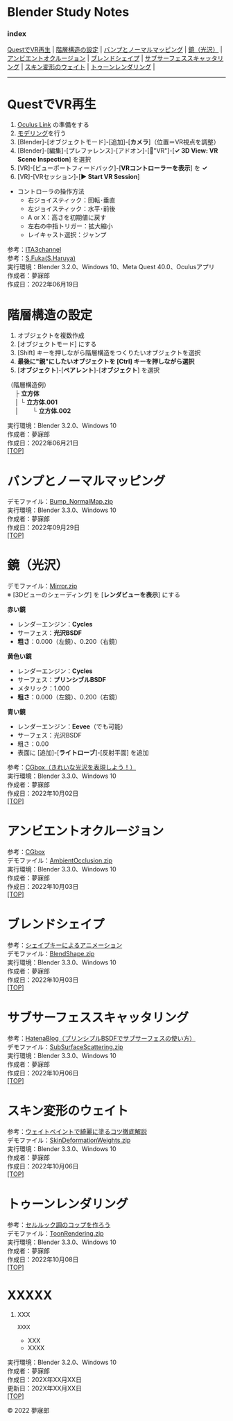 # Blender Study Notes<a id="TOP"></a>

### <b>index</b>

[QuestでVR再生](#220601) | [階層構造の設定](#220602) | [バンプとノーマルマッピング](#220901) | [鏡（光沢）](#221002) | [アンビエントオクルージョン](#221003) | [ブレンドシェイプ](#221003-2) | [サブサーフェススキャッタリング](#221006) | [スキン変形のウェイト](#221006-2) | [トゥーンレンダリング](#221008) |
***


<a name="220601"></a>
# <b>QuestでVR再生</b>

1. [Oculus Link](https://github.com/mubirou/Unity3D/tree/master/study-notes#oculus-link%E3%81%AE%E6%BA%96%E5%82%99) の準備をする
1. [モデリング](https://github.com/mubirou/Blender/tree/master/introduction#014-%E3%83%86%E3%82%AF%E3%83%8B%E3%83%83%E3%82%AF%E3%83%92%E3%83%B3%E3%83%881)を行う
1. [Blender]-[オブジェクトモード]-[追加]-[**カメラ**]（位置＝VR視点を調整）
1. [Blender]-[編集]-[プレファレンス]-[アドオン]-[🔎"VR"]-[**✓ 3D View: VR Scene Inspection**] を選択
1. [VR]-[ビューポートフィードバック]-[**VRコントローラーを表示**] を **✓**
1. [VR]-[VRセッション]-[**▶ Start VR Session**]

* コントローラの操作方法
    * 右ジョイスティック：回転･垂直
    * 左ジョイスティック：水平･前後
    * A or X：高さを初期値に戻す
    * 左右の中指トリガー：拡大縮小
    * レイキャスト選択：ジャンプ

参考：[ITA3channel](https://www.youtube.com/watch?v=V6twUh5qMr8)  
参考：[S.Fuka(S.Haruya)](https://zenn.dev/sfuka/scraps/af95feae08b3ec)  
実行環境：Blender 3.2.0、Windows 10、Meta Quest 40.0、Oculusアプリ  
作成者：夢寐郎  
作成日：2022年06月19日  


<a id="220602"></a>
# <b>階層構造の設定</b>

1. オブジェクトを複数作成
1. [オブジェクトモード] にする
1. [Shift] キーを押しながら階層構造をつくりたいオブジェクトを選択
1. **最後に"親"にしたいオブジェクトを [Ctrl] キーを押しながら選択**
1. [**オブジェクト**]-[**ペアレント**]-[**オブジェクト**] を選択

（階層構造例）  
　  ├ **立方体**  
　  │   └ **立方体.001**  
　  │　　 └ **立方体.002**  

実行環境：Blender 3.2.0、Windows 10  
作成者：夢寐郎  
作成日：2022年06月21日  
[[TOP]](#TOP)


<a id="220901"></a>
# <b>バンプとノーマルマッピング</b>

デモファイル：[Bump_NormalMap.zip](https://github.com/mubirou/Blender-Study-Notes/blob/master/study-notes/zip/Bump_NormalMap.zip)  
実行環境：Blender 3.3.0、Windows 10  
作成者：夢寐郎  
作成日：2022年09月29日  
[[TOP]](#TOP)


<a id="221002"></a>
# <b>鏡（光沢）</b>

デモファイル：[Mirror.zip](https://github.com/mubirou/Blender-Study-Notes/blob/master/study-notes/zip/Mirror.zip)  
※ [3Dビューのシェーディング] を [**レンダビューを表示**] にする  

**赤い鏡**  
* レンダーエンジン：**Cycles**
* サーフェス：**光沢BSDF**
* **粗さ**：0.000（左鏡）、0.200（右鏡）

**黄色い鏡**  
* レンダーエンジン：**Cycles**
* サーフェス：**プリンシブルBSDF**
* メタリック：1.000
* **粗さ**：0.000（左鏡）、0.200（右鏡）

**青い鏡**
* レンダーエンジン：**Eevee**（でも可能）
* サーフェス：光沢BSDF
* 粗さ：0.00
* 表面に [追加]-[**ライトローブ**]-[反射平面] を追加

参考：[CGbox（きれいな光沢を表現しよう！）](https://cgbox.jp/blender-gloss/#index_id2)  
実行環境：Blender 3.3.0、Windows 10  
作成者：夢寐郎  
作成日：2022年10月02日  
[[TOP]](#TOP)


<a id="221003"></a>
# <b>アンビエントオクルージョン</b>

参考：[CGbox](https://cgbox.jp/blender-ao/#index_id1)  
デモファイル：[AmbientOcclusion.zip](https://github.com/mubirou/Blender-Study-Notes/blob/master/study-notes/zip/AmbientOcclusion.zip)  
実行環境：Blender 3.3.0、Windows 10  
作成者：夢寐郎  
作成日：2022年10月03日  
[[TOP]](#TOP)


<a id="221003-2"></a>
# <b>ブレンドシェイプ</b>

参考：[シェイプキーによるアニメーション](https://blender3d.biz/simpleanimation3dcg_deformed_shapekeys.html)  
デモファイル：[BlendShape.zip](https://github.com/mubirou/Blender-Study-Notes/blob/master/study-notes/zip/BlendShape.zip)  
実行環境：Blender 3.3.0、Windows 10  
作成者：夢寐郎  
作成日：2022年10月03日  
[[TOP]](#TOP)


<a id="221006"></a>
# <b>サブサーフェススキャッタリング</b>

参考：[HatenaBlog（プリンシプルBSDFでサブサーフェスの使い方）](https://hainarashi.hatenablog.com/entry/2020/10/28/105218)  
デモファイル：[SubSurfaceScattering.zip](https://github.com/mubirou/Blender-Study-Notes/blob/master/study-notes/zip/SubSurfaceScattering.zip)  
実行環境：Blender 3.3.0、Windows 10  
作成者：夢寐郎  
作成日：2022年10月06日  
[[TOP]](#TOP)


<a id="221006-2"></a>
# <b>スキン変形のウェイト</b>

参考：[ウェイトペイントで綺麗に塗るコツ徹底解説](https://www.youtube.com/watch?v=N0qUvuMjSGk)  
デモファイル：[SkinDeformationWeights.zip](https://github.com/mubirou/Blender-Study-Notes/blob/master/study-notes/zip/SkinDeformationWeights.zip)  
実行環境：Blender 3.3.0、Windows 10  
作成者：夢寐郎  
作成日：2022年10月06日  
[[TOP]](#TOP)


<a id="221008"></a>
# <b>トゥーンレンダリング</b>

参考：[セルルック調のコップを作ろう](https://www.youtube.com/watch?v=6LIThMN_iFo)  
デモファイル：[ToonRendering.zip](https://github.com/mubirou/Blender-Study-Notes/blob/master/study-notes/zip/ToonRendering.zip)  
実行環境：Blender 3.3.0、Windows 10  
作成者：夢寐郎  
作成日：2022年10月08日  
[[TOP]](#TOP)


<a id="XXX"></a>
# <b>XXXXX</b>

1. XXX
    ```c#
    XXXX
    ```
    * XXX
    * XXXX

実行環境：Blender 3.2.0、Windows 10  
作成者：夢寐郎  
作成日：202X年XX月XX日  
更新日：202X年XX月XX日  
[[TOP]](#TOP)


© 2022 夢寐郎  